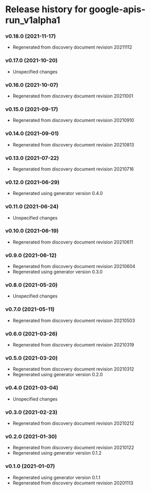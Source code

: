 # Release history for google-apis-run_v1alpha1

### v0.18.0 (2021-11-17)

* Regenerated from discovery document revision 20211112

### v0.17.0 (2021-10-20)

* Unspecified changes

### v0.16.0 (2021-10-07)

* Regenerated from discovery document revision 20211001

### v0.15.0 (2021-09-17)

* Regenerated from discovery document revision 20210910

### v0.14.0 (2021-09-01)

* Regenerated from discovery document revision 20210813

### v0.13.0 (2021-07-22)

* Regenerated from discovery document revision 20210716

### v0.12.0 (2021-06-29)

* Regenerated using generator version 0.4.0

### v0.11.0 (2021-06-24)

* Unspecified changes

### v0.10.0 (2021-06-19)

* Regenerated from discovery document revision 20210611

### v0.9.0 (2021-06-12)

* Regenerated from discovery document revision 20210604
* Regenerated using generator version 0.3.0

### v0.8.0 (2021-05-20)

* Unspecified changes

### v0.7.0 (2021-05-11)

* Regenerated from discovery document revision 20210503

### v0.6.0 (2021-03-26)

* Regenerated from discovery document revision 20210319

### v0.5.0 (2021-03-20)

* Regenerated from discovery document revision 20210312
* Regenerated using generator version 0.2.0

### v0.4.0 (2021-03-04)

* Unspecified changes

### v0.3.0 (2021-02-23)

* Regenerated from discovery document revision 20210212

### v0.2.0 (2021-01-30)

* Regenerated from discovery document revision 20210122
* Regenerated using generator version 0.1.2

### v0.1.0 (2021-01-07)

* Regenerated using generator version 0.1.1
* Regenerated from discovery document revision 20201113

